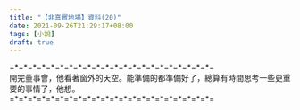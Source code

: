 ```yaml
---
title: "【非真實地場】資料(20)"
date: 2021-09-26T21:29:17+08:00
tags: [小說]
draft: true
---
```


=\*=\*=\*=\*=\*=\*=\*=\*=\*=\*=\*=\*=\*=\*=\*=\*=\*=\*=\*=\*=\*=\*=  
開完董事會，他看著窗外的天空。能準備的都準備好了，總算有時間思考一些更重要的事情了，他想。  
=\*=\*=\*=\*=\*=\*=\*=\*=\*=\*=\*=\*=\*=\*=\*=\*=\*=\*=\*=\*=\*=\*=  